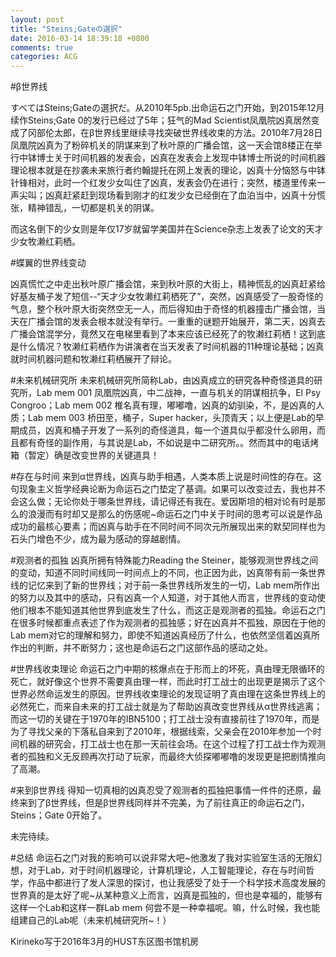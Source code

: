 ```yaml
---
layout: post
title: "Steins;Gateの選択"
date: 2016-03-14 18:39:18 +0800
comments: true
categories: ACG
---
```

#β世界线

すべてはSteins;Gateの選択だ。从2010年5pb.出命运石之门开始，到2015年12月续作Steins;Gate 0的发行已经过了5年；狂气的Mad Scientist凤凰院凶真居然变成了冈部伦太郎，在β世界线里继续寻找突破世界线收束的方法。2010年7月28日凤凰院凶真为了粉碎机关的阴谋来到了秋叶原的广播会馆，这一天会馆8楼正在举行中钵博士关于时间机器的发表会，凶真在发表会上发现中钵博士所说的时间机器理论根本就是在抄袭未来旅行者约翰提托在网上发表的理论，凶真十分恼怒与中钵针锋相对，此时一个红发少女叫住了凶真，发表会仍在进行；突然，楼道里传来一声尖叫；凶真赶紧赶到现场看到刚才的红发少女已经倒在了血泊当中，凶真十分慌张，精神错乱，一切都是机关的阴谋。<!--more-->

而这名倒下的少女则是年仅17岁就留学美国并在Science杂志上发表了论文的天才少女牧濑红莉栖。

#蝶翼的世界线变动

凶真慌忙之中走出秋叶原广播会馆，来到秋叶原的大街上，精神慌乱的凶真赶紧给好基友桶子发了短信--“天才少女牧濑红莉栖死了”，突然，凶真感受了一股奇怪的气息，整个秋叶原大街突然空无一人，而后得知由于奇怪的机器撞击广播会馆，当天在广播会馆的发表会根本就没有举行。一重重的谜题开始展开，第二天，凶真去广播会馆混学分，竟然又在电梯里看到了本来应该已经死了的牧濑红莉栖！这到底是什么情况？牧濑红莉栖作为讲演者在当天发表了时间机器的11种理论基础；凶真就时间机器问题和牧濑红莉栖展开了辩论。

#未来机械研究所
未来机械研究所简称Lab，由凶真成立的研究各种奇怪道具的研究所，Lab mem 001 凤凰院凶真，中二战神，一直与机关的阴谋相抗争，El Psy Congroo；Lab mem 002 椎名真有理，嘟嘟噜，凶真的幼驯染，不，是凶真的人质；Lab mem 003 桥田至，桶子，Super hacker，头顶青天；以上便是Lab的早期成员，凶真和桶子开发了一系列的奇怪道具，每一个道具似乎都没什么卵用，而且都有奇怪的副作用，与其说是Lab，不如说是中二研究所。。然而其中的电话烤箱（暂定）确是改变世界的关键道具！

#存在与时间
来到α世界线，凶真与助手相遇，人类本质上说是时间性的存在。这句现象主义哲学经典论断为命运石之门垫定了基调。如果可以改变过去，我也并不会这么做；无论你处于哪条世界线，请记得还有我在。爱因斯坦的相对论有时是那么的浪漫而有时却又是那么的伤感呢~命运石之门中关于时间的思考可以说是作品成功的最核心要素；而凶真与助手在不同时间不同次元所展现出来的默契同样也为石头门增色不少，成为最为感动的穿越剧情。

#观测者的孤独
凶真所拥有特殊能力Reading the Steiner，能够观测世界线之间的变动，知道不同时间线同一时间点上的不同，也正因为此，凶真带有前一条世界线的记忆来到了新的世界线；对于前一条世界线所发生的一切，Lab mem所作出的努力以及其中的感动，只有凶真一个人知道，对于其他人而言，世界线的变动使他们根本不能知道其他世界到底发生了什么，而这正是观测者的孤独。命运石之门在很多时候都重点表述了作为观测者的孤独感；好在凶真并不孤独，原因在于他的Lab mem对它的理解和努力，即使不知道凶真经历了什么，也依然坚信着凶真所作出的判断，并不断努力；这也是命运石之门这部作品的感动之处。

#世界线收束理论
命运石之门中期的核爆点在于形而上的坏死，真由理无限循环的死亡，就好像这个世界不需要真由理一样，而此时打工战士的出现更是揭示了这个世界必然命运发生的原因。世界线收束理论的发现证明了真由理在这条世界线上的必然死亡，而来自未来的打工战士就是为了帮助凶真改变世界线从α世界线逃离；而这一切的关键在于1970年的IBN5100；打工战士没有直接前往了1970年，而是为了寻找父亲的下落私自来到了2010年，根据线索，父亲会在2010年参加一个时间机器的研究会，打工战士也在那一天前往会场。在这个过程了打工战士作为观测者的孤独和义无反顾再次打动了玩家，而最终大侦探嘟嘟噜的发现更是把剧情推向了高潮。

#来到β世界线
得知一切真相的凶真忍受了观测者的孤独把事情一件件的还原，最终来到了β世界线，但是β世界线同样并不完美，为了前往真正的命运石之门，Steins；Gate 0开始了。

未完待续。

#总结
命运石之门对我的影响可以说非常大吧~他激发了我对实验室生活的无限幻想，对于Lab，对于时间机器理论，计算机理论，人工智能理论，存在与时间哲学，作品中都进行了发人深思的探讨，也让我感受了处于一个科学技术高度发展的世界真的是太好了呢~从某种意义上而言，凶真是孤独的，但也是幸福的，能够有这样一个Lab和这样一群Lab mem 何尝不是一种幸福呢。嘛，什么时候，我也能组建自己的Lab呢（未来机械研究所~！）

Kirineko写于2016年3月的HUST东区图书馆机房